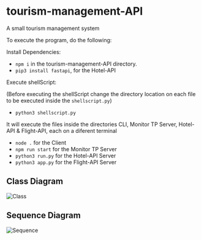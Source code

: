 # tourism-management-API
A small tourism management system

To execute the program, do the following:

Install Dependencies: 

* ```npm i``` in the tourism-management-API directory.
* ```pip3 install fastapi```, for the Hotel-API

Execute shellScript:

(Before executing the shellScript change the directory location on each file to be executed inside the ```shellscript.py```)

* ```python3 shellscript.py```

It will execute the files inside the directories CLI, Monitor TP Server, Hotel-API & Flight-API, each on a diferent terminal

  * ```node .``` for the Client
  * ```npm run start``` for the Monitor TP Server
  * ```python3 run.py``` for the Hotel-API Server
  * ```python3 app.py``` for the Flight-API Server

## Class Diagram

![Class](https://github.com/Jerry-523/tourism-management-API/assets/92488227/8634bdb8-6be0-4257-b039-ca703b8ef752)

## Sequence Diagram

![Sequence](https://github.com/Jerry-523/tourism-management-API/assets/92488227/2fedec43-8e76-4f6d-a3d4-002ef729352a)


